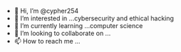- 👋 Hi, I’m @cypher254
- 👀 I’m interested in ...cybersecurity and ethical hacking
- 🌱 I’m currently learning ...computer science
- 💞️ I’m looking to collaborate on ...
- 📫 How to reach me ...

<!---
cypher254/cypher254 is a ✨ special ✨ repository because its `README.md` (this file) appears on your GitHub profile.
You can click the Preview link to take a look at your changes.
--->
